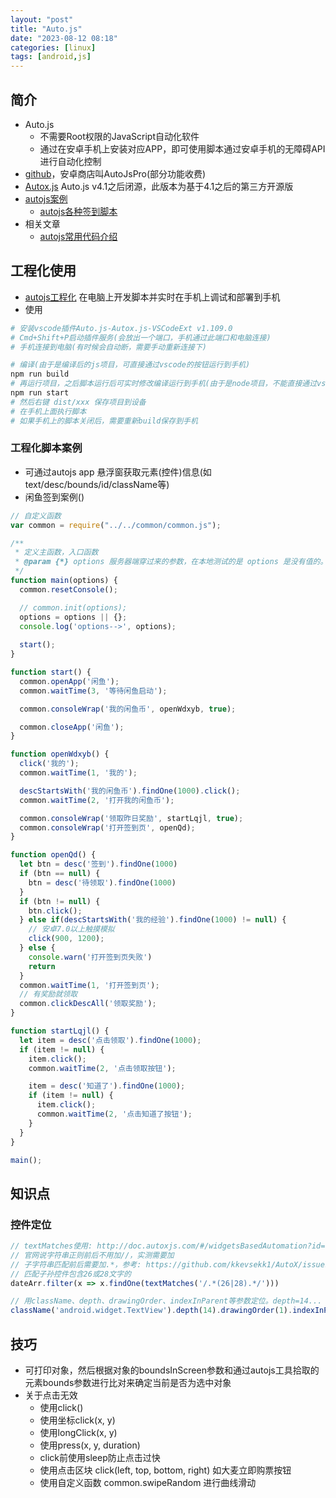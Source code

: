 ```yaml
---
layout: "post"
title: "Auto.js"
date: "2023-08-12 08:18"
categories: [linux]
tags: [android,js]
---
```


## 简介

- Auto.js
    - 不需要Root权限的JavaScript自动化软件
    - 通过在安卓手机上安装对应APP，即可使用脚本通过安卓手机的无障碍API进行自动化控制
- [github](https://github.com/hyb1996/Auto.js)，安卓商店叫AutoJsPro(部分功能收费)
- [Autox.js](https://github.com/kkevsekk1/AutoX) Auto.js v4.1之后闭源，此版本为基于4.1之后的第三方开源版
- [autojs案例](https://blog.csdn.net/snailuncle2/article/details/115278704)
    - [autojs各种签到脚本](https://github.com/bjc5233/autojs)
- 相关文章
    - [autojs常用代码介绍](https://www.jianshu.com/p/3b24656b22c9)

## 工程化使用

- [autojs工程化](https://github.com/kkevsekk1/webpack-autojs) 在电脑上开发脚本并实时在手机上调试和部署到手机
- 使用

```bash
# 安装vscode插件Auto.js-Autox.js-VSCodeExt v1.109.0
# Cmd+Shift+P启动插件服务(会放出一个端口，手机通过此端口和电脑连接)
# 手机连接到电脑(有时候会自动断，需要手动重新连接下)

# 编译(由于是编译后的js项目，可直接通过vscode的按钮运行到手机)
npm run build
# 再运行项目，之后脚本运行后可实时修改编译运行到手机(由于是node项目，不能直接通过vscode的按钮运行到手机)
npm run start
# 然后右键 dist/xxx 保存项目到设备
# 在手机上面执行脚本
# 如果手机上的脚本关闭后，需要重新build保存到手机
```

### 工程化脚本案例

- 可通过autojs app 悬浮窗获取元素(控件)信息(如text/desc/bounds/id/className等)
- 闲鱼签到案例()

```js
// 自定义函数
var common = require("../../common/common.js");

/**
 * 定义主函数，入口函数
 * @param {*} options 服务器端穿过来的参数，在本地测试的是 options 是没有值的。
 */
function main(options) {
  common.resetConsole();

  // common.init(options);
  options = options || {};
  console.log('options-->', options);
  
  start();
}

function start() {
  common.openApp('闲鱼');
  common.waitTime(3, '等待闲鱼启动');

  common.consoleWrap('我的闲鱼币', openWdxyb, true);

  common.closeApp('闲鱼');
}

function openWdxyb() {
  click('我的');
  common.waitTime(1, '我的');

  descStartsWith('我的闲鱼币').findOne(1000).click();
  common.waitTime(2, '打开我的闲鱼币');

  common.consoleWrap('领取昨日奖励', startLqjl, true);
  common.consoleWrap('打开签到页', openQd);
}

function openQd() {
  let btn = desc('签到').findOne(1000)
  if (btn == null) {
    btn = desc('待领取').findOne(1000)
  }
  if (btn != null) {
    btn.click();
  } else if(descStartsWith('我的经验').findOne(1000) != null) {
    // 安卓7.0以上触摸模拟
    click(900, 1200);
  } else {
    console.warn('打开签到页失败')
    return
  }
  common.waitTime(1, '打开签到页');
  // 有奖励就领取
  common.clickDescAll('领取奖励');
}

function startLqjl() {
  let item = desc('点击领取').findOne(1000);
  if (item != null) {
    item.click();
    common.waitTime(2, '点击领取按钮');

    item = desc('知道了').findOne(1000);
    if (item != null) {
      item.click();
      common.waitTime(2, '点击知道了按钮');
    }
  }
}

main();
```

## 知识点

### 控件定位

```js
// textMatches使用: http://doc.autoxjs.com/#/widgetsBasedAutomation?id=uiselectortextmatchesreg
// 官网说字符串正则前后不用加//，实测需要加
// 子字符串匹配前后需要加.*，参考: https://github.com/kkevsekk1/AutoX/issues/430
// 匹配子孙控件包含26或28文字的
dateArr.filter(x => x.findOne(textMatches('/.*(26|28).*/')))

// 用className、depth、drawingOrder、indexInParent等参数定位。depth=14...
className('android.widget.TextView').depth(14).drawingOrder(1).indexInParent(0).id('tv_left_main_text').findOnce()
```


## 技巧

- 可打印对象，然后根据对象的boundsInScreen参数和通过autojs工具拾取的元素bounds参数进行比对来确定当前是否为选中对象
- 关于点击无效
    - 使用click()
    - 使用坐标click(x, y)
    - 使用longClick(x, y)
    - 使用press(x, y, duration)
    - click前使用sleep防止点击过快
    - 使用点击区块 click(left, top, bottom, right) 如大麦立即购票按钮
    - 使用自定义函数 common.swipeRandom 进行曲线滑动

